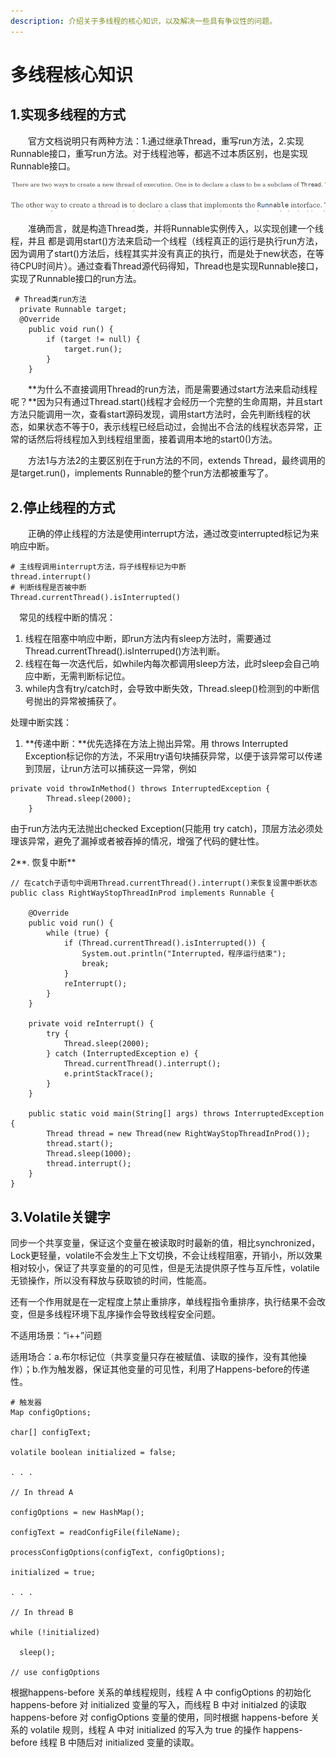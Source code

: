 ```yaml
---
description: 介绍关于多线程的核心知识，以及解决一些具有争议性的问题。
---
```


# 多线程核心知识

## 1.实现多线程的方式

　　官方文档说明只有两种方法：1.通过继承Thread，重写run方法，2.实现Runnable接口，重写run方法。对于线程池等，都逃不过本质区别，也是实现Runnable接口。

![](<../../.gitbook/assets/image (36).png>)

![](<../../.gitbook/assets/image (2).png>)

　　准确而言，就是构造Thread类，并将Runnable实例传入，以实现创建一个线程，并且 都是调用start()方法来启动一个线程（线程真正的运行是执行run方法，因为调用了start()方法后，线程其实并没有真正的执行，而是处于new状态，在等待CPU时间片）。通过查看Thread源代码得知，Thread也是实现Runnable接口，实现了Runnable接口的run方法。

```
 # Thread类run方法
  private Runnable target;
  @Override
    public void run() {
        if (target != null) {
            target.run();
        }
    }
```

　　\*\*为什么不直接调用Thread的run方法，而是需要通过start方法来启动线程呢？\*\*因为只有通过Thread.start()线程才会经历一个完整的生命周期，并且start方法只能调用一次，查看start源码发现，调用start方法时，会先判断线程的状态，如果状态不等于0，表示线程已经启动过，会抛出不合法的线程状态异常，正常的话然后将线程加入到线程组里面，接着调用本地的start0()方法。

　　方法1与方法2的主要区别在于run方法的不同，extends Thread，最终调用的是target.run()，implements Runnable的整个run方法都被重写了。

## 2.停止线程的方式

　　正确的停止线程的方法是使用interrupt方法，通过改变interrupted标记为来响应中断。

```
# 主线程调用interrupt方法，将子线程标记为中断
thread.interrupt()
# 判断线程是否被中断
Thread.currentThread().isInterrupted()
```

　常见的线程中断的情况：

1. 线程在阻塞中响应中断，即run方法内有sleep方法时，需要通过Thread.currentThread().isInterruped()方法判断。
2. 线程在每一次迭代后，如while内每次都调用sleep方法，此时sleep会自己响应中断，无需判断标记位。
3. while内含有try/catch时，会导致中断失效，Thread.sleep()检测到的中断信号抛出的异常被捕获了。

处理中断实践：

1. \*\*传递中断：\*\*优先选择在方法上抛出异常。用 throws Interrupted Exception标记你的方法，不采用try语句块捕获异常，以便于该异常可以传递到顶层，让run方法可以捕获这一异常，例如

```
private void throwInMethod() throws InterruptedException {
        Thread.sleep(2000);
    }
```

由于run方法内无法抛出checked Exception(只能用 try catch)，顶层方法必须处理该异常，避免了漏掉或者被吞掉的情况，增强了代码的健壮性。

2\*\*. 恢复中断\*\*

```
// 在catch子语句中调用Thread.currentThread().interrupt()来恢复设置中断状态
public class RightWayStopThreadInProd implements Runnable {

    @Override
    public void run() {
        while (true) {
            if (Thread.currentThread().isInterrupted()) {
                System.out.println("Interrupted，程序运行结束");
                break;
            }
            reInterrupt();
        }
    }

    private void reInterrupt() {
        try {
            Thread.sleep(2000);
        } catch (InterruptedException e) {
            Thread.currentThread().interrupt();
            e.printStackTrace();
        }
    }

    public static void main(String[] args) throws InterruptedException {
        Thread thread = new Thread(new RightWayStopThreadInProd());
        thread.start();
        Thread.sleep(1000);
        thread.interrupt();
    }
}
```

## 3.Volatile关键字

同步一个共享变量，保证这个变量在被读取时时最新的值，相比synchronized，Lock更轻量，volatile不会发生上下文切换，不会让线程阻塞，开销小，所以效果相对较小，保证了共享变量的的可见性，但是无法提供原子性与互斥性，volatile无锁操作，所以没有释放与获取锁的时间，性能高。

还有一个作用就是在一定程度上禁止重排序，单线程指令重排序，执行结果不会改变，但是多线程环境下乱序操作会导致线程安全问题。

不适用场景：“i++”问题

适用场合：a.布尔标记位（共享变量只存在被赋值、读取的操作，没有其他操作）；b.作为触发器，保证其他变量的可见性，利用了Happens-before的传递性。

```
# 触发器
Map configOptions;

char[] configText;

volatile boolean initialized = false;

. . .

// In thread A

configOptions = new HashMap();

configText = readConfigFile(fileName);

processConfigOptions(configText, configOptions);

initialized = true;

. . . 

// In thread B

while (!initialized) 

  sleep();

// use configOptions
```

根据happens-before 关系的单线程规则，线程 A 中 configOptions 的初始化 happens-before 对 initialized 变量的写入，而线程 B 中对 initialzed 的读取 happens-before 对 configOptions 变量的使用，同时根据 happens-before 关系的 volatile 规则，线程 A 中对 initialized 的写入为 true 的操作 happens-before 线程 B 中随后对 initialized 变量的读取。

